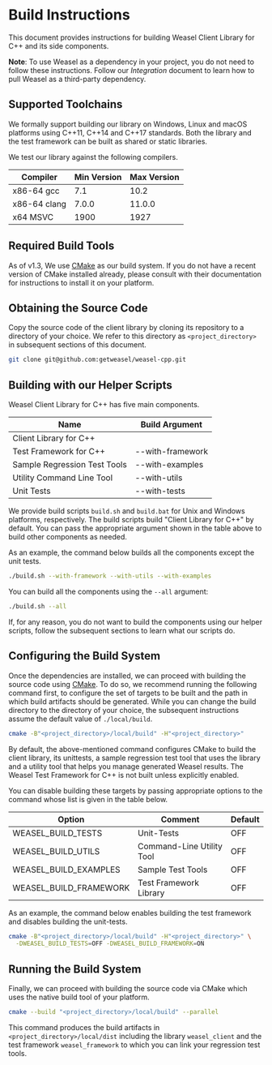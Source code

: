 # Build Instructions

This document provides instructions for building Weasel Client Library for C++
and its side components.

**Note**: To use Weasel as a dependency in your project, you do not need to
follow these instructions. Follow our *Integration* document to learn how to
pull Weasel as a third-party dependency.

## Supported Toolchains

We formally support building our library on Windows, Linux and macOS platforms
using C++11, C++14 and C++17 standards. Both the library and the test framework
can be built as shared or static libraries.

We test our library against the following compilers.

| Compiler     | Min Version | Max Version |
| ------------ | ----------- | ----------- |
| x86-64 gcc   | 7.1         | 10.2        |
| x86-64 clang | 7.0.0       | 11.0.0      |
| x64 MSVC     | 1900        | 1927        |

## Required Build Tools

As of v1.3, We use [CMake] as our build system. If you do not have a recent
version of CMake installed already, please consult with their documentation
for instructions to install it on your platform.

## Obtaining the Source Code

Copy the source code of the client library by cloning its repository to a
directory of your choice.
We refer to this directory as `<project_directory>` in subsequent sections
of this document.

```bash
git clone git@github.com:getweasel/weasel-cpp.git
```

## Building with our Helper Scripts

Weasel Client Library for C++ has five main components.

| Name                         | Build Argument   |
| ---------------------------- | ---------------- |
| Client Library for C++       |                  |
| Test Framework for C++       | --with-framework |
| Sample Regression Test Tools | --with-examples  |
| Utility Command Line Tool    | --with-utils     |
| Unit Tests                   | --with-tests     |

We provide build scripts `build.sh` and `build.bat` for Unix and Windows
platforms, respectively. The build scripts build "Client Library for C++"
by default. You can pass the appropriate argument shown in the table above
to build other components as needed.

As an example, the command below builds all the components except the unit
tests.

```bash
./build.sh --with-framework --with-utils --with-examples
```

You can build all the components using the `--all` argument:

```bash
./build.sh --all
```

If, for any reason, you do not want to build the components using our helper
scripts, follow the subsequent sections to learn what our scripts do.

## Configuring the Build System

Once the dependencies are installed, we can proceed with building the
source code using [CMake]. To do so, we recommend running the following
command first, to configure the set of targets to be built and the path
in which build artifacts should be generated. While you can change the
build directory to the directory of your choice, the subsequent
instructions assume the default value of `./local/build`.

```bash
cmake -B"<project_directory>/local/build" -H"<project_directory>"
```

By default, the above-mentioned command configures CMake to build the client
library, its unittests, a sample regression test tool that uses the library
and a utility tool that helps you manage generated Weasel results. The Weasel
Test Framework for C++ is not built unless explicitly enabled.

You can disable building these targets by passing appropriate options to
the command whose list is given in the table below.

| Option                 | Comment                     | Default |
|------------------------|-----------------------------|---------|
| WEASEL_BUILD_TESTS     | Unit-Tests                  | OFF     |
| WEASEL_BUILD_UTILS     | Command-Line Utility Tool   | OFF     |
| WEASEL_BUILD_EXAMPLES  | Sample Test Tools           | OFF     |
| WEASEL_BUILD_FRAMEWORK | Test Framework Library      | OFF     |

As an example, the command below enables building the test framework
and disables building the unit-tests.

```bash
cmake -B"<project_directory>/local/build" -H"<project_directory>" \
  -DWEASEL_BUILD_TESTS=OFF -DWEASEL_BUILD_FRAMEWORK=ON
```

## Running the Build System

Finally, we can proceed with building the source code via CMake which uses
the native build tool of your platform.

```bash
cmake --build "<project_directory>/local/build" --parallel
```

This command produces the build artifacts in `<project_directory>/local/dist`
including the library `weasel_client` and the test framework `weasel_framework`
to which you can link your regression test tools.

[CMake]: https://cmake.org/
